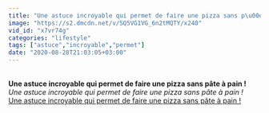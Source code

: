 ```yaml
---
title: "Une astuce incroyable qui permet de faire une pizza sans p\u00e2te \u00e0 pain !"
image: "https://s2.dmcdn.net/v/SQ5VG1VG_6n2tMQTY/x240"
vid_id: "x7vr74g"
categories: "lifestyle"
tags: ["astuce","incroyable","permet"]
date: "2020-08-28T21:03:05+03:00"
---
```

<br><b>Une astuce incroyable qui permet de faire une pizza sans pâte à pain !</b><br> <i>Une astuce incroyable qui permet de faire une pizza sans pâte à pain !</i><br> <u>Une astuce incroyable qui permet de faire une pizza sans pâte à pain !</u>
